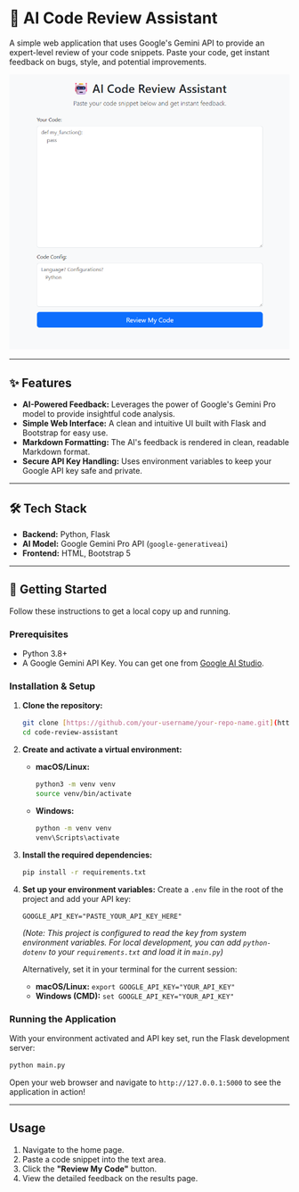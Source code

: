 # 🤖 AI Code Review Assistant

A simple web application that uses Google's Gemini API to provide an expert-level review of your code snippets. Paste your code, get instant feedback on bugs, style, and potential improvements.

![alt text](image.png)

---

## ✨ Features

* **AI-Powered Feedback:** Leverages the power of Google's Gemini Pro model to provide insightful code analysis.
* **Simple Web Interface:** A clean and intuitive UI built with Flask and Bootstrap for easy use.
* **Markdown Formatting:** The AI's feedback is rendered in clean, readable Markdown format.
* **Secure API Key Handling:** Uses environment variables to keep your Google API key safe and private.

---

## 🛠️ Tech Stack

* **Backend:** Python, Flask
* **AI Model:** Google Gemini Pro API (`google-generativeai`)
* **Frontend:** HTML, Bootstrap 5

---

## 🚀 Getting Started

Follow these instructions to get a local copy up and running.

### Prerequisites

* Python 3.8+
* A Google Gemini API Key. You can get one from [Google AI Studio](https://aistudio.google.com/).

### Installation & Setup

1.  **Clone the repository:**
    ```sh
    git clone [https://github.com/your-username/your-repo-name.git](https://github.com/xabhaytiwari/code-review-assistant.git)
    cd code-review-assistant
    ```

2.  **Create and activate a virtual environment:**
    * **macOS/Linux:**
        ```sh
        python3 -m venv venv
        source venv/bin/activate
        ```
    * **Windows:**
        ```sh
        python -m venv venv
        venv\Scripts\activate
        ```

3.  **Install the required dependencies:**
    ```sh
    pip install -r requirements.txt
    ```

4.  **Set up your environment variables:**
    Create a `.env` file in the root of the project and add your API key:
    ```
    GOOGLE_API_KEY="PASTE_YOUR_API_KEY_HERE"
    ```
    *(Note: This project is configured to read the key from system environment variables. For local development, you can add `python-dotenv` to your `requirements.txt` and load it in `main.py`)*

    Alternatively, set it in your terminal for the current session:
    * **macOS/Linux:** `export GOOGLE_API_KEY="YOUR_API_KEY"`
    * **Windows (CMD):** `set GOOGLE_API_KEY="YOUR_API_KEY"`

### Running the Application

With your environment activated and API key set, run the Flask development server:

```sh
python main.py
```

Open your web browser and navigate to `http://127.0.0.1:5000` to see the application in action!

---

## Usage

1.  Navigate to the home page.
2.  Paste a code snippet into the text area.
3.  Click the **"Review My Code"** button.
4.  View the detailed feedback on the results page.